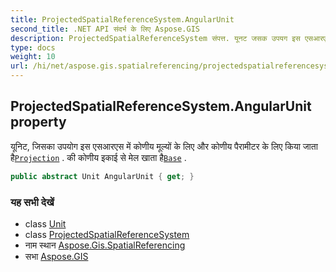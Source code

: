 ```yaml
---
title: ProjectedSpatialReferenceSystem.AngularUnit
second_title: .NET API संदर्भ के लिए Aspose.GIS
description: ProjectedSpatialReferenceSystem संपत्त. यूनट जसक उपयग इस एसआरएस में कणय मूल्यं के लए और कणय पैरमटर के लए कय जत हैProjection . क कणय इकई से मेल खत हैBase .
type: docs
weight: 10
url: /hi/net/aspose.gis.spatialreferencing/projectedspatialreferencesystem/angularunit/
---
```

## ProjectedSpatialReferenceSystem.AngularUnit property

यूनिट, जिसका उपयोग इस एसआरएस में कोणीय मूल्यों के लिए और कोणीय पैरामीटर के लिए किया जाता है[`Projection`](../projection/) . की कोणीय इकाई से मेल खाता है[`Base`](../base/) .

```csharp
public abstract Unit AngularUnit { get; }
```

### यह सभी देखें

* class [Unit](../../unit/)
* class [ProjectedSpatialReferenceSystem](../)
* नाम स्थान [Aspose.Gis.SpatialReferencing](../../projectedspatialreferencesystem/)
* सभा [Aspose.GIS](../../../)


